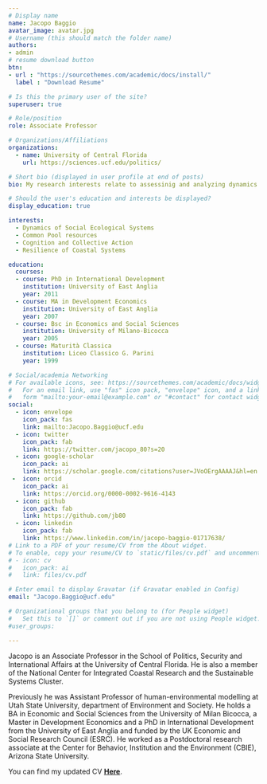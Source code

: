 ```yaml
---
# Display name
name: Jacopo Baggio
avatar_image: avatar.jpg
# Username (this should match the folder name)
authors:
- admin
# resume download button
btn:
- url : "https://sourcethemes.com/academic/docs/install/"
  label : "Download Resume"

# Is this the primary user of the site?
superuser: true

# Role/position
role: Associate Professor

# Organizations/Affiliations
organizations:
  - name: University of Central Florida
    url: https://sciences.ucf.edu/politics/

# Short bio (displayed in user profile at end of posts)
bio: My research interests relate to assessinig and analyzing dynamics of social ecological systems, common pool resources, resilence of coastal systems and the relationship between cognitive abilities and group adaptabilty to  socio-economic, political and environmental changes

# Should the user's education and interests be displayed?
display_education: true

interests:
  - Dynamics of Social Ecological Systems
  - Common Pool resources
  - Cognition and Collective Action
  - Resilience of Coastal Systems

education:
  courses:
  - course: PhD in International Development
    institution: University of East Anglia
    year: 2011
  - course: MA in Development Economics
    institution: University of East Anglia
    year: 2007
  - course: Bsc in Economics and Social Sciences
    institution: University of Milano-Bicocca
    year: 2005
  - course: Maturità Classica
    institution: Liceo Classico G. Parini
    year: 1999

# Social/academia Networking
# For available icons, see: https://sourcethemes.com/academic/docs/widgets/#icons
#   For an email link, use "fas" icon pack, "envelope" icon, and a link in the
#   form "mailto:your-email@example.com" or "#contact" for contact widget.
social:
  - icon: envelope
    icon_pack: fas
    link: mailto:Jacopo.Baggio@ucf.edu
  - icon: twitter
    icon_pack: fab
    link: https://twitter.com/jacopo_80?s=20
  - icon: google-scholar
    icon_pack: ai
    link: https://scholar.google.com/citations?user=JVoOErgAAAAJ&hl=en
 -  icon: orcid
    icon_pack: ai
    link: https://orcid.org/0000-0002-9616-4143
  - icon: github
    icon_pack: fab
    link: https://github.com/jb80
  - icon: linkedin
    icon_pack: fab
    link: https://www.linkedin.com/in/jacopo-baggio-01717638/
# Link to a PDF of your resume/CV from the About widget.
# To enable, copy your resume/CV to `static/files/cv.pdf` and uncomment the lines below.  
# - icon: cv
#   icon_pack: ai
#   link: files/cv.pdf

# Enter email to display Gravatar (if Gravatar enabled in Config)
email: "Jacopo.Baggio@ucf.edu"

# Organizational groups that you belong to (for People widget)
#   Set this to `[]` or comment out if you are not using People widget.  
#user_groups:

---
```

Jacopo is an Associate Professor in the School of Politics, Security and International Affairs at the University of Central Florida. He is also a member of the National Center for Integrated Coastal Research and the Sustainable Systems Cluster.

Previously he was Assistant Professor of human-environmental modelling at Utah State University, department of Environment and Society. He holds a BA in Economic and Social Sciences from the University of Milan Bicocca, a Master in Development Economics and a PhD in International Development from the University of East Anglia and funded by the UK Economic and Social Research Council (ESRC). He worked as a Postdoctoral research associate at the Center for Behavior, Institution and the Environment (CBIE), Arizona State University.

You can find my updated CV [**Here**](https://jbaggio.info/uploads/resume.pdf).
